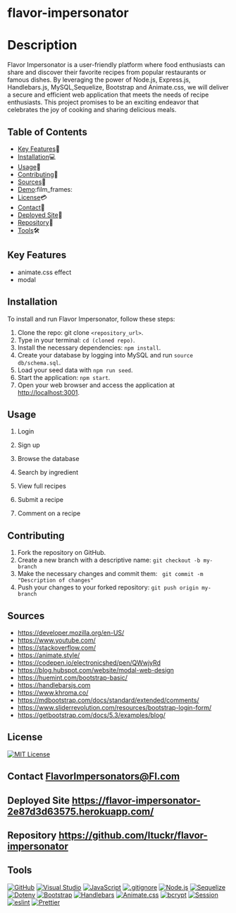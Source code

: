 # flavor-impersonator

# Description
Flavor Impersonator is a user-friendly platform where food enthusiasts can share and discover their favorite recipes from popular restaurants or famous dishes. By leveraging the power of Node.js, Express.js, Handlebars.js, MySQL,Sequelize, Bootstrap and Animate.css, we will deliver a secure and efficient web application that meets the needs of recipe enthusiasts. This project promises to be an exciting endeavor that celebrates the joy of cooking and sharing delicious meals.



## Table of Contents

- [Key Features](#key-features):key:
- [Installation](#installation):computer:
- [Usage](#usage):calling:
- [Contributing](#contributing):scroll:
- [Sources](#sources):mag_right:
- [Demo](#Demo):film_frames:
- [License](#license):credit_card:
- [Contact](#contact):envelope_with_arrow:
- [Deployed Site](#deployedsite):abacus:
- [Repository](#repository):open_file_folder:
- [Tools](#Tools):hammer_and_wrench:

## Key Features <a name="key-features"></a>

- animate.css effect
- modal

## Installation <a name="installation"></a>

To install and run Flavor Impersonator, follow these steps: <br>

1. Clone the repo: git clone `<repository_url>`.
2. Type in your terminal: `cd (cloned repo)`.
3. Install the necessary dependencies: `npm install`.
4. Create your database by logging into MySQL and run `source db/schema.sql`.
5. Load your seed data with `npm run seed`.
6. Start the application: `npm start`.
7. Open your web browser and access the application at [http://localhost:3001](http://localhost:3001).

## Usage <a name="usage"></a>

1. Login

2. Sign up

3. Browse the database

4. Search by ingredient

5. View full recipes

6. Submit a recipe

7. Comment on a recipe

## Contributing <a name="contributing"></a>

1. Fork the repository on GitHub.
2. Create a new branch with a descriptive name: `git checkout -b my-branch`
3. Make the necessary changes and commit them: ` git commit -m "Description of changes"`
4. Push your changes to your forked repository: `git push origin my-branch`

## Sources<a name="Sources"></a>

- https://developer.mozilla.org/en-US/
- https://www.youtube.com/
- https://stackoverflow.com/
- https://animate.style/
- https://codepen.io/electronicshed/pen/QWwjyRd
- https://blog.hubspot.com/website/modal-web-design 
- https://huemint.com/bootstrap-basic/
- https://handlebarsjs.com
- https://www.khroma.co/
- https://mdbootstrap.com/docs/standard/extended/comments/
- https://www.sliderrevolution.com/resources/bootstrap-login-form/
- https://getbootstrap.com/docs/5.3/examples/blog/



## License <a name="license"></a>

[![MIT License](https://img.shields.io/badge/License-MIT-yellow.svg)](https://opensource.org/licenses/MIT)

## Contact <a name="contact">FlavorImpersonators@FI.com</a>

## Deployed Site <a name="deployedsite">https://flavor-impersonator-2e87d3d63575.herokuapp.com/</a>

## Repository <a name="repository">https://github.com/ltuckr/flavor-impersonator</a>

## Tools<a name="Tools"></a>

[![GitHub](https://img.shields.io/badge/--181717?logo=github&logoColor=ffffff)](https://github.com/)
[![Visual Studio](https://badgen.net/badge/icon/visualstudio?icon=visualstudio&label)](https://visualstudio.microsoft.com)
[![JavaScript](https://badgen.net/badge/icon/javascript?icon=javascript&label)](https://www.javascript.com/)
[![.gitignore](https://badgen.net/badge/icon/git?icon=git&label)](https://git-scm.com/doc)
[![Node.js](https://badgen.net/badge/icon/nodejs?icon=nodejs&label)](https://nodejs.org/)
[![Sequelize](https://badgen.net/badge/icon/npm?icon=npm&label)](https://sequelize.org/)
[![Dotenv](https://badgen.net/badge/icon/npm?icon=npm&label)](https://npmjs.com/)
[![Bootstrap](https://badgen.net/badge/icon/npm?icon=npm&label)](https://getbootstrap.com/)
[![Handlebars](https://badgen.net/badge/icon/npm?icon=npm&label)](https://handlebarsjs.com/)
[![Animate.css](https://badgen.net/badge/icon/npm?icon=npm&label)](https://animate.style/)
[![bcrypt](https://badgen.net/badge/icon/nodejs?icon=nodejs&label)](https://nodejs.org/)
[![Session](https://badgen.net/badge/icon/nodejs?icon=nodejs&label)](https://nodejs.org/)
[![eslint](https://badgen.net/badge/icon/nodejs?icon=nodejs&label)](https://eslint.org/)
[![Prettier](https://badgen.net/badge/icon/nodejs?icon=nodejs&label)](https://prettier.io/)